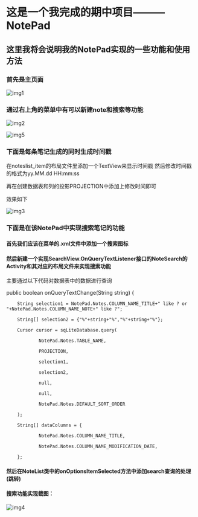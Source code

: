 # 这是一个我完成的期中项目———NotePad
## 这里我将会说明我的NotePad实现的一些功能和使用方法

### 首先是主页面
![img1](https://github.com/liuyi0322/NotePad/blob/master/img/%E4%B8%BB%E9%A1%B5%E9%9D%A2.png)
### 通过右上角的菜单中有可以新建note和搜索等功能
![img2](https://github.com/liuyi0322/NotePad/blob/master/img/菜单.png)

![img5](https://github.com/liuyi0322/NotePad/blob/master/img/新建note.png)

### 下面是每条笔记生成的同时生成时间戳

在noteslist_item的布局文件里添加一个TextView来显示时间戳
<TextView
        android:id="@+id/text2"
        android:layout_width="match_parent"
        android:layout_height="wrap_content"
        android:paddingLeft="5dip"
        android:singleLine="true"
        android:gravity="center_vertical"
/>
然后修改时间戳的格式为yy.MM.dd HH:mm:ss

再在创建数据表和列的投影PROJECTION中添加上修改时间即可

效果如下

![img3](https://github.com/liuyi0322/NotePad/blob/master/img/时间戳.png)

### 下面是在该NotePad中实现搜索笔记的功能

#### 首先我们应该在菜单的.xml文件中添加一个搜索图标

#### 然后新建一个实现SearchView.OnQueryTextListener接口的NoteSearch的Activity和其对应的布局文件来实现搜索功能
主要通过以下代码对数据表中的数据进行查询

public boolean onQueryTextChange(String string) {

        String selection1 = NotePad.Notes.COLUMN_NAME_TITLE+" like ? or "+NotePad.Notes.COLUMN_NAME_NOTE+" like ?";
        
        String[] selection2 = {"%"+string+"%","%"+string+"%"};
        
        Cursor cursor = sqLiteDatabase.query(
        
                NotePad.Notes.TABLE_NAME,
                
                PROJECTION, 
                
                selection1, 
                
                selection2, 
                
                null,     
                
                null,        
                
                NotePad.Notes.DEFAULT_SORT_ORDER 
                
        );
        
        String[] dataColumns = {
        
                NotePad.Notes.COLUMN_NAME_TITLE,
                
                NotePad.Notes.COLUMN_NAME_MODIFICATION_DATE,
                
        };

#### 然后在NoteList类中的onOptionsItemSelected方法中添加search查询的处理(跳转)

#### 搜索功能实现截图：

![img4](https://github.com/liuyi0322/NotePad/blob/master/img/搜索.png)








